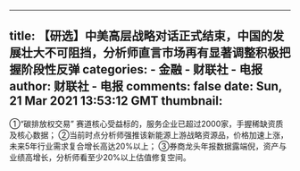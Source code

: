 
---
title: 【研选】中美高层战略对话正式结束，中国的发展壮大不可阻挡，分析师直言市场再有显著调整积极把握阶段性反弹
categories: 
    - 金融
    - 财联社 - 电报
author: 财联社 - 电报
comments: false
date: Sun, 21 Mar 2021 13:53:12 GMT
thumbnail: 
---

<div>   
①“碳排放权交易” 赛道核心受益标的，服务企业已超过2000家，手握稀缺资质及核心数据；
②当前时点分析师强推该新能源上游战略资源品，价格加速上涨，未来5年行业需求复合增长高达20%以上；
③券商龙头年报数据露端倪，资产与业绩高增长，分析师看至少20%以上估值修复空间。  
</div>
            